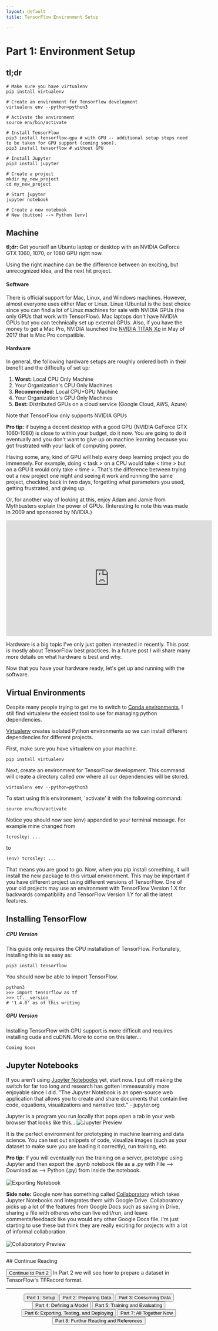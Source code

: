 ```yaml
---
layout: default
title: TensorFlow Environment Setup

---
```


# Part 1: Environment Setup

## tl;dr
```
# Make sure you have virtualenv
pip install virtualenv

# Create an environment for TensorFlow development
virtualenv env --python=python3

# Activate the environment
source env/bin/activate

# Install TensorFlow
pip3 install tensorflow-gpu # with GPU -- additional setup steps need to be taken for GPU support (coming soon).
pip3 install tensorflow # without GPU

# Install Jupyter
pip3 install jupyter

# Create a project
mkdir my_new_project
cd my_new_project

# Start jupyter
jupyter notebook

# Create a new notebook
# New (button) --> Python [env]

```

## Machine

<span class='tldr'><b>tl;dr: </b>Get yourself an Ubuntu laptop or desktop with an NVIDIA GeForce GTX 1060, 1070, or 1080 GPU right now.</span>

Using the right machine can be the difference between an exciting, but unrecognized idea, and the next hit project.

#### Software
There is official support for Mac, Linux, and Windows machines.  However, almost everyone uses either Mac or Linux.  Linux (Ubuntu) is the best choice since you can find a lot of Linux machines for sale with NVIDIA GPUs (the only GPUs that work with TensorFlow).  Mac laptops don't have NVIDIA GPUs but you can technically set up external GPUs.  Also, if you have the money to get a Mac Pro, NVIDIA launched the [NVIDIA TITAN Xp](https://blogs.nvidia.com/blog/2017/04/06/titan-xp/) in May of 2017 that is Mac Pro compatible.

#### Hardware
In general, the following hardware setups are roughly ordered both in their benefit and the difficulty of set up:

1. <b>Worst:</b> Local CPU Only Machine
2. Your Organization's CPU Only Machines
3. <b>Recommended:</b> Local CPU+GPU Machine
4. Your Organization's GPU Only Machines
5. <b>Best:</b> Distributed GPUs on a cloud service (Google Cloud, AWS, Azure)

Note that TensorFlow only supports NVIDIA GPUs

<span class='protip'><b>Pro tip:</b> if buying a decent desktop with a good GPU (NVIDIA GeForce GTX 1060-1080) is close to within your budget, do it now.  You are going to do it eventually and you don't want to give up on machine learning because you got frustrated with your lack of computing power.</span>

Having some, any, kind of GPU will help every deep learning project you do immensely.  For example, doing < task > on a CPU would take < time > but on a GPU it would only take < time >.  That's the difference between trying out a new project one night and seeing it work and running the same project, checking back in two days, forgetting what parameters you used, getting frustrated, and giving up.

Or, for another way of looking at this, enjoy Adam and Jamie from Mythbusters explain the power of GPUs. (Interesting to note this was made in 2009 and sponsored by NVIDIA.)

<div style="text-align: center;">
	<iframe width="560" height="315" src="https://www.youtube.com/embed/-P28LKWTzrI?rel=0" frameborder="0" gesture="media" allow="encrypted-media" allowfullscreen align="center"></iframe>
</div>

Hardware is a big topic I've only just gotten interested in recently.  This post is mostly about TensorFlow best practices.  In a future post I will share many more details on what hardware is best and why.

Now that you have your hardware ready, let's get up and running with the software.

## Virtual Environments
Despite many people trying to get me to switch to [Conda environments](https://conda.io/docs/user-guide/tasks/manage-environments.html), I still find virtualenv the easiest tool to use for managing python dependencies.

[Virtualenv](https://virtualenv.pypa.io/en/stable/) creates isolated Python environments so we can install different dependencies for different projects.

First, make sure you have virtualenv on your machine.

```
pip install virtualenv
```

Next, create an environment for TensorFlow development.  This command will create a directory called <em>env</em> where all our dependencies will be stored.

```
virtualenv env --python=python3
```

To start using this environment, 'activate' it with the following command:
```
source env/bin/activate
```

Notice you should now see (env) appended to your terminal message.  For example mine changed from<br>
```
tcrosley: ...
```

to 

```
(env) tcrosley: ...
```

That means you are good to go.  Now, when you pip install something, it will install the new package to this virtual environment.  This may be important if you have different project using different versions of TensorFlow.  One of your old projects may use an environment with TensorFlow Version 1.X for backwards compatibility and TensorFlow Version 1.Y for all the latest features.

## Installing TensorFlow


##### CPU Version
This guide only requires the CPU installation of TensorFlow.  Fortunately, installing this is as easy as:
```
pip3 install tensorflow
```

You should now be able to import TensorFlow.
```
python3
>>> import tensorflow as tf
>>> tf.__version__
# '1.4.0' as of this writing
```

##### GPU Version
Installing TensorFlow with GPU support is more difficult and requires installing cuda and cuDNN.  More to come on this later...
```
Coming Soon
```

## Jupyter Notebooks
If you aren't using [Jupyter Notebooks](http://jupyter.org/) yet, start now.  I put off making the switch for far too long and research has gotten immeasurably more enjoyable since I did.  "The Jupyter Notebook is an open-source web application that allows you to create and share documents that contain live code, equations, visualizations and narrative text." - jupyter.org<br>

Jupyter is a program you run locally that pops open a tab in your web browser that looks like this...
![Jupyter Preview](images/jupyterpreview.png)

It is the perfect environment for prototyping in machine learning and data science.  You can test out snippets of code, visualize images (such as your dataset to make sure you are loading it correctly), run training, etc.

<span class="protip"><b>Pro tip:</b> If you will eventually run the training on a server, prototype using Jupyter and then export the .ipynb notebook file as a .py with File --> Download as --> Python (.py) from inside the notebook.
</span>
<br><br>
![Exporting Notebook](images/exporting_notebook.png)

<span class='sidenote'><b>Side note:</b> Google now has something called [Collaboratory](https://colab.research.google.com/) which takes Jupyter Notebooks and integrates them with Google Drive.  Collaboratory picks up a lot of the features from Google Docs such as saving in Drive, sharing a file with otheres who can live edit/run, and leave comments/feedback like you would any other Google Docs file.  I'm just starting to use these but think they are really exciting for projects with a lot of informal collaboration.</span>
<br><br>
![Collaboratory Preview](images/collaboratory.png)

<hr>
## Continue Reading

<button onclick="location.href='dataprep'" class='continue-links'>Continue to Part 2</button>
In Part 2 we will see how to prepare a dataset in TensorFlow's TFRecord format.

<hr>

<div style="text-align: center;">
	<button onclick="location.href='setup'" class='continue-links'>Part 1: Setup</button>
	<button onclick="location.href='dataprep'" class='continue-links'>Part 2: Preparing Data</button>
	<button onclick="location.href='dataload'" class='continue-links'>Part 3: Consuming Data</button>
	<button onclick="location.href='model'" class='continue-links'>Part 4: Defining a Model</button>
	<button onclick="location.href='traineval'" class='continue-links'>Part 5: Training and Evaluating</button>
	<button onclick="location.href='deploy'" class='continue-links'>Part 6: Exporting, Testing, and Deploying</button>
	<button onclick="location.href='summary'" class='continue-links'>Part 7: All Together Now</button>
	<button onclick="location.href='references'" class='continue-links'>Part 8: Furthur Reading and References</button>
</div>